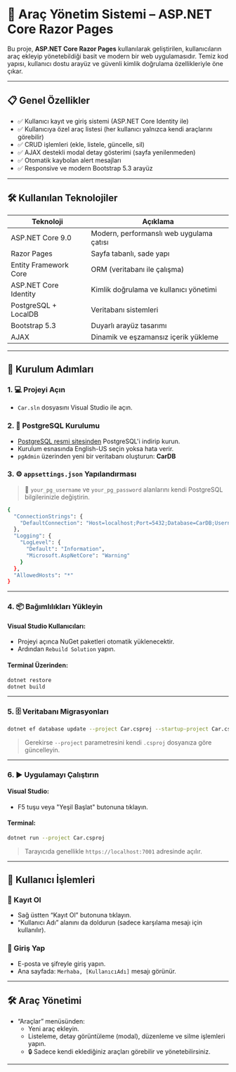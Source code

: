# 🚗 Araç Yönetim Sistemi – ASP.NET Core Razor Pages

Bu proje, **ASP.NET Core Razor Pages** kullanılarak geliştirilen, kullanıcıların araç ekleyip yönetebildiği basit ve modern bir web uygulamasıdır. Temiz kod yapısı, kullanıcı dostu arayüz ve güvenli kimlik doğrulama özellikleriyle öne çıkar.

---

## 📋 Genel Özellikler

- ✅ Kullanıcı kayıt ve giriş sistemi (ASP.NET Core Identity ile)
- ✅ Kullanıcıya özel araç listesi (her kullanıcı yalnızca kendi araçlarını görebilir)
- ✅ CRUD işlemleri (ekle, listele, güncelle, sil)
- ✅ AJAX destekli modal detay gösterimi (sayfa yenilenmeden)
- ✅ Otomatik kaybolan alert mesajları
- ✅ Responsive ve modern Bootstrap 5.3 arayüz

---

## 🛠️ Kullanılan Teknolojiler

| Teknoloji             | Açıklama |
|-----------------------|---------|
| ASP.NET Core 9.0      | Modern, performanslı web uygulama çatısı |
| Razor Pages           | Sayfa tabanlı, sade yapı |
| Entity Framework Core | ORM (veritabanı ile çalışma) |
| ASP.NET Core Identity | Kimlik doğrulama ve kullanıcı yönetimi |
| PostgreSQL + LocalDB  | Veritabanı sistemleri |
| Bootstrap 5.3         | Duyarlı arayüz tasarımı |
| AJAX                  | Dinamik ve eşzamansız içerik yükleme |

---

## 🚀 Kurulum Adımları

### 1. 💻 Projeyi Açın
- `Car.sln` dosyasını Visual Studio ile açın.

### 2. 🐘 PostgreSQL Kurulumu
- [PostgreSQL resmi sitesinden](https://www.postgresql.org/) PostgreSQL'i indirip kurun.
- Kurulum esnasında English-US seçin yoksa hata verir.
- `pgAdmin` üzerinden yeni bir veritabanı oluşturun: **CarDB**

### 3. ⚙️ `appsettings.json` Yapılandırması

> 🔐 `your_pg_username` ve `your_pg_password` alanlarını kendi PostgreSQL bilgilerinizle değiştirin.


```bash
{
  "ConnectionStrings": {
    "DefaultConnection": "Host=localhost;Port=5432;Database=CarDB;Username=your_pg_username;Password=your_pg_password"
  },
  "Logging": {
    "LogLevel": {
      "Default": "Information",
      "Microsoft.AspNetCore": "Warning"
    }
  },
  "AllowedHosts": "*"
}
```

---

### 4. 📦 Bağımlılıkları Yükleyin

#### Visual Studio Kullanıcıları:
- Projeyi açınca NuGet paketleri otomatik yüklenecektir.
- Ardından `Rebuild Solution` yapın.

#### Terminal Üzerinden:
```bash
dotnet restore
dotnet build
```

---

### 5. 🗄️ Veritabanı Migrasyonları

```bash
dotnet ef database update --project Car.csproj --startup-project Car.csproj
```

> Gerekirse `--project` parametresini kendi `.csproj` dosyanıza göre güncelleyin.

---

### 6. ▶️ Uygulamayı Çalıştırın

#### Visual Studio:
- F5 tuşu veya "Yeşil Başlat" butonuna tıklayın.

#### Terminal:
```bash
dotnet run --project Car.csproj
```

> Tarayıcıda genellikle `https://localhost:7001` adresinde açılır.

---

## 👤 Kullanıcı İşlemleri

### 📝 Kayıt Ol
- Sağ üstten “Kayıt Ol” butonuna tıklayın.
- “Kullanıcı Adı” alanını da doldurun (sadece karşılama mesajı için kullanılır).

### 🔐 Giriş Yap
- E-posta ve şifreyle giriş yapın.
- Ana sayfada: `Merhaba, [KullanıcıAdı]` mesajı görünür.

---

## 🛠️ Araç Yönetimi

- “Araçlar” menüsünden:
  - Yeni araç ekleyin.
  - Listeleme, detay görüntüleme (modal), düzenleme ve silme işlemleri yapın.
  - 🔒 Sadece kendi eklediğiniz araçları görebilir ve yönetebilirsiniz.

---
